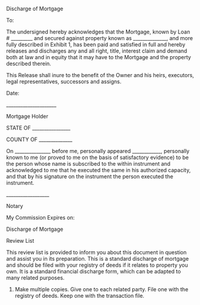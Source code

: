 Discharge of Mortgage

To:

The undersigned hereby acknowledges that the Mortgage, known by Loan \#
\_\_\_\_\_\_\_\_\_ and secured against property known as
\_\_\_\_\_\_\_\_\_\_\_\_\_\_, and more fully described in Exhibit 1, has
been paid and satisfied in full and hereby releases and discharges any
and all right, title, interest claim and demand both at law and in
equity that it may have to the Mortgage and the property described
therein.

This Release shall inure to the benefit of the Owner and his heirs,
executors, legal representatives, successors and assigns.

Date:

\_\_\_\_\_\_\_\_\_\_\_\_\_\_\_\_\_\_\_\_\_

Mortgage Holder

STATE OF \_\_\_\_\_\_\_\_\_\_\_\_\_\_\_\_

COUNTY OF \_\_\_\_\_\_\_\_\_\_\_\_\_\_

On \_\_\_\_\_\_\_\_\_\_\_\_\_\_\_ before me, personally appeared
\_\_\_\_\_\_\_\_\_\_\_\_, personally known to me (or proved to me on the
basis of satisfactory evidence) to be the person whose name is
subscribed to the within instrument and acknowledged to me that he
executed the same in his authorized capacity, and that by his signature
on the instrument the person executed the instrument.

\_\_\_\_\_\_\_\_\_\_\_\_\_\_\_\_\_\_

Notary

My Commission Expires on:

Discharge of Mortgage

Review List

This review list is provided to inform you about this document in
question and assist you in its preparation. This is a standard discharge
of mortgage and should be filed with your registry of deeds if it
relates to property you own. It is a standard financial discharge form,
which can be adapted to many related purposes.

1.  Make multiple copies. Give one to each related party. File one with
    the registry of deeds. Keep one with the transaction file.
